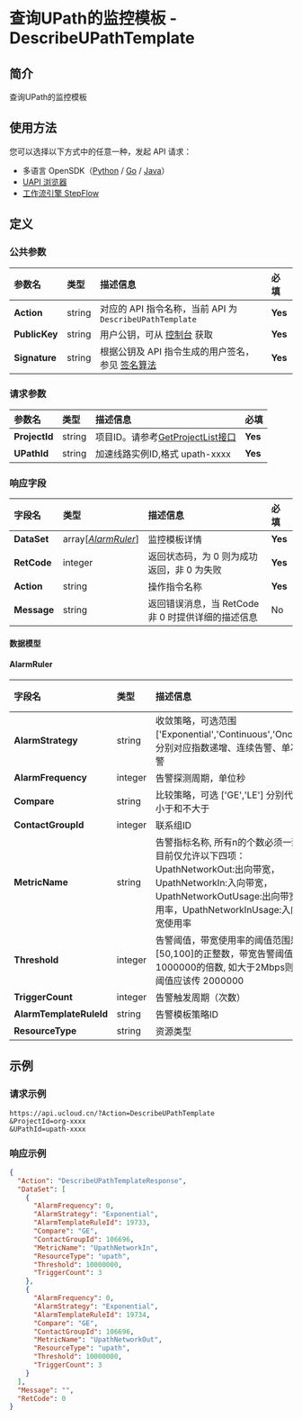 # 查询UPath的监控模板 - DescribeUPathTemplate

## 简介

查询UPath的监控模板





## 使用方法

您可以选择以下方式中的任意一种，发起 API 请求：
- 多语言 OpenSDK（[Python](https://github.com/ucloud/ucloud-sdk-python3) / [Go](https://github.com/ucloud/ucloud-sdk-go) / [Java](https://github.com/ucloud/ucloud-sdk-java)）
- [UAPI 浏览器](https://console.ucloud.cn/uapi/detail?id=DescribeUPathTemplate)
- [工作流引擎 StepFlow](https://console.ucloud.cn/stepflow/manage/)

## 定义

### 公共参数

| 参数名 | 类型 | 描述信息 | 必填 |
|:---|:---|:---|:---|
| **Action**     | string  | 对应的 API 指令名称，当前 API 为 `DescribeUPathTemplate`                        | **Yes** |
| **PublicKey**  | string  | 用户公钥，可从 [控制台](https://console.ucloud.cn/uapi/apikey) 获取                                             | **Yes** |
| **Signature**  | string  | 根据公钥及 API 指令生成的用户签名，参见 [签名算法](api/summary/signature.md)  | **Yes** |

### 请求参数

| 参数名 | 类型 | 描述信息 | 必填 |
|:---|:---|:---|:---|
| **ProjectId** | string | 项目ID。请参考[GetProjectList接口](api/summary/get_project_list) |**Yes**|
| **UPathId** | string | 加速线路实例ID,格式 upath-xxxx |**Yes**|

### 响应字段

| 字段名 | 类型 | 描述信息 | 必填 |
|:---|:---|:---|:---|
| **DataSet** | array[[*AlarmRuler*](#AlarmRuler)] | 监控模板详情 |**Yes**|
| **RetCode** | integer | 返回状态码，为 0 则为成功返回，非 0 为失败 |**Yes**|
| **Action** | string | 操作指令名称 |**Yes**|
| **Message** | string | 返回错误消息，当 RetCode 非 0 时提供详细的描述信息 |No|

#### 数据模型


#### AlarmRuler

| 字段名 | 类型 | 描述信息 | 必填 |
|:---|:---|:---|:---|
| **AlarmStrategy** | string | 收敛策略，可选范围 ['Exponential','Continuous','Once']，分别对应指数递增、连续告警、单次告警 |**Yes**|
| **AlarmFrequency** | integer | 告警探测周期，单位秒 |**Yes**|
| **Compare** | string | 比较策略，可选 ['GE','LE']  分别代表不小于和不大于 |**Yes**|
| **ContactGroupId** | integer | 联系组ID |**Yes**|
| **MetricName** | string | 告警指标名称, 所有n的个数必须一致。目前仅允许以下四项：UpathNetworkOut:出向带宽，UpathNetworkIn:入向带宽，UpathNetworkOutUsage:出向带宽使用率，UpathNetworkInUsage:入向带宽使用率 |**Yes**|
| **Threshold** | integer | 告警阈值，带宽使用率的阈值范围是[50,100]的正整数，带宽告警阈值为1000000的倍数, 如大于2Mbps则告警 阈值应该传 2000000 |**Yes**|
| **TriggerCount** | integer | 告警触发周期（次数） |**Yes**|
| **AlarmTemplateRuleId** | string | 告警模板策略ID |**Yes**|
| **ResourceType** | string | 资源类型 |No|

## 示例

### 请求示例
    
```
https://api.ucloud.cn/?Action=DescribeUPathTemplate
&ProjectId=org-xxxx
&UPathId=upath-xxxx
```

### 响应示例
    
```json
{
  "Action": "DescribeUPathTemplateResponse",
  "DataSet": [
    {
      "AlarmFrequency": 0,
      "AlarmStrategy": "Exponential",
      "AlarmTemplateRuleId": 19733,
      "Compare": "GE",
      "ContactGroupId": 106696,
      "MetricName": "UpathNetworkIn",
      "ResourceType": "upath",
      "Threshold": 10000000,
      "TriggerCount": 3
    },
    {
      "AlarmFrequency": 0,
      "AlarmStrategy": "Exponential",
      "AlarmTemplateRuleId": 19734,
      "Compare": "GE",
      "ContactGroupId": 106696,
      "MetricName": "UpathNetworkOut",
      "ResourceType": "upath",
      "Threshold": 10000000,
      "TriggerCount": 3
    }
  ],
  "Message": "",
  "RetCode": 0
}
```




